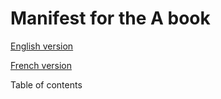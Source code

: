 # Manifest for the A book


[English version](project/manifest-en.md)

[French version](project/manifest-fr.md)

Table of contents
